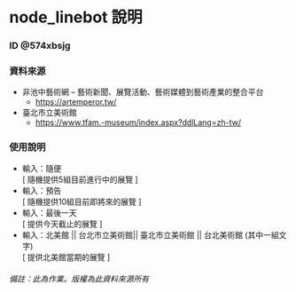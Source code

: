 # node_linebot 說明
### ID @574xbsjg
### 資料來源 
+ 非池中藝術網 – 藝術新聞、展覽活動、藝術媒體到藝術產業的整合平台  
  - https://artemperor.tw/
+ 臺北市立美術館
  - https://www.tfam.-museum/index.aspx?ddlLang=zh-tw/  
### 使⽤說明
+ 輸入：隨便  
[ 隨機提供5組目前進行中的展覽 ]  
+ 輸入：預告  
[ 隨機提供10組目前即將來的展覽 ] 
+ 輸入：最後一天  
[ 提供今天截止的展覽 ] 
+ 輸入：北美館 || 台北市立美術館|| 臺北市立美術館 || 台北美術館 (其中一組文字)  
[ 提供北美館當期的展覽 ] 
###### 備註：此為作業。版權為此資料來源所有
